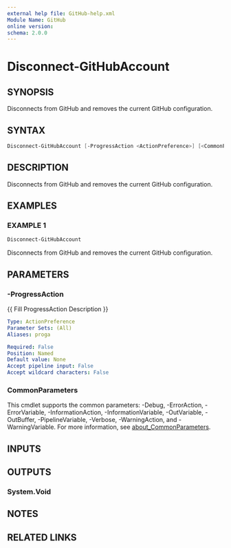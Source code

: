 ```yaml
---
external help file: GitHub-help.xml
Module Name: GitHub
online version:
schema: 2.0.0
---
```


# Disconnect-GitHubAccount

## SYNOPSIS
Disconnects from GitHub and removes the current GitHub configuration.

## SYNTAX

```powershell
Disconnect-GitHubAccount [-ProgressAction <ActionPreference>] [<CommonParameters>]
```

## DESCRIPTION
Disconnects from GitHub and removes the current GitHub configuration.

## EXAMPLES

### EXAMPLE 1
```powershell
Disconnect-GitHubAccount
```

Disconnects from GitHub and removes the current GitHub configuration.

## PARAMETERS

### -ProgressAction
{{ Fill ProgressAction Description }}

```yaml
Type: ActionPreference
Parameter Sets: (All)
Aliases: proga

Required: False
Position: Named
Default value: None
Accept pipeline input: False
Accept wildcard characters: False
```

### CommonParameters
This cmdlet supports the common parameters: -Debug, -ErrorAction, -ErrorVariable, -InformationAction, -InformationVariable, -OutVariable, -OutBuffer, -PipelineVariable, -Verbose, -WarningAction, and -WarningVariable. For more information, see [about_CommonParameters](http://go.microsoft.com/fwlink/?LinkID=113216).

## INPUTS

## OUTPUTS

### System.Void
## NOTES

## RELATED LINKS

